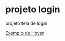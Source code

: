 # projeto login
 projeto tela de login

<a href="https://maxsuelismark.github.io/projeto-login/" target="_blank">Exemplo de Hover</a>